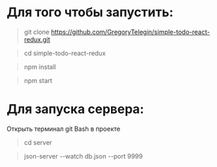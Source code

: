 # Для того чтобы запустить: 

> git clone https://github.com/GregoryTelegin/simple-todo-react-redux.git 

> cd simple-todo-react-redux

> npm install

> npm start 

# Для запуска сервера: 

Открыть терминал git Bash в проекте

> cd server

> json-server --watch db.json --port 9999
